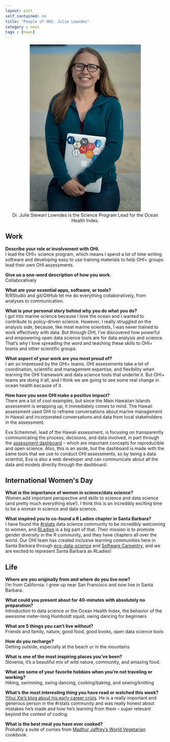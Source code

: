 ```yaml
---
layout: post
self_contained: no
title: "People of OHI: Julie Lowndes"
category : news 
tags : [news]
---
```

<center><img src="../assets/blog_images/JulieLowndes.jpg" width="350px"><br/>
Dr. Julie Stewart Lowndes is the Science Program Lead for the Ocean Health Index.</center>

## Work

**Describe your role or involvement with OHI.**<br/>
I lead the OHI+ science program, which means I spend a lot of time writing software and developing easy to use training materials to help OHI+ groups lead their own OHI assessments.

**Give us a one-word description of how you work.**<br/>
Collaboratively

**What are your essential apps, software, or tools?**<br/>
R/RStudio and git/GitHub let me do everything collaboratively, from analyses to communication.

**What is your personal story behind why you do what you do?**<br/>
I got into marine science because I love the ocean and I wanted to contribute to policy-driven science. However, I really struggled on the analysis side, because, like most marine scientists, I was never trained to work effectively with data. But through OHI, I’ve discovered how powerful and empowering open data science tools are for data analysis and science. That’s why I love spreading the word and teaching these skills to OHI+ teams and other scientific groups. 

**What aspect of your work are you most proud of?**<br/>
I am so impressed by the OHI+ teams. OHI assessments take a lot of coordination, scientific and management expertise, and flexibility when learning the OHI framework and data science tools that underlie it. But OHI+ teams are doing it all, and I think we are going to see some real change in ocean health because of it.

**How have you seen OHI make a positive impact?**<br/>
There are a lot of cool examples, but since the Main Hawaiian Islands assessment is wrapping up, it immediately comes to mind. The Hawaii assessment used OHI to reframe conversations about marine management in Hawaii and incorporated conversations and data from local stakeholders in the assessment. 

Eva Schemmel, lead of the Hawaii assessment, is focusing on transparently communicating the process, decisions, and data involved, in part through the [assessment dashboard](http://ohi-science.org/mhi/) – which are important concepts for reproducible and open science.  Also, this is an aside, but the dashboard is made with the same tools that we use to conduct OHI assessments, so by being a data scientist, Eva is also a web developer and can communicate about all the data and models directly through the dashboard.

## International Women's Day

**What is the importance of women in science/data science?**<br/>
Women add important perspective and skills to science and data science (and pretty much everything else!). I think this is an incredibly exciting time to be a woman in science and data science.

**What inspired you to co-found a R Ladies chapter in Santa Barbara?**<br/> 
I have found the [#rstats](https://twitter.com/search?q=%23rstats&src=typd) data science community to be incredibly welcoming to women, and [RLadies](https://rladies.org/) is a big part of that. Their mission is to promote gender diversity in the R community, and they have chapters all over the world. Our OHI team has created inclusive learning communities here in Santa Barbara through [eco-data-science](http://eco-data-science.github.io/) and [Software Carpentry](http://remi-daigle.github.io/2016-04-15-UCSB/overview/), and we are excited to represent Santa Barbara as RLadies!

## Life 

**Where are you originally from and where do you live now?**<br/>
I’m from California: I grew up near San Francisco and now live in Santa Barbara.

**What could you present about for 40-minutes with absolutely no preparation?**<br/> 
Introduction to data science or the Ocean Health Index, the behavior of the awesome meter-long Humboldt squid, swing dancing for beginners

**What are 5 things you can’t live without?**<br/>
Friends and family, nature, good food, good books, open data science tools

**How do you recharge?**<br/>
Getting outside, especially at the beach or in the mountains

**What is one of the most inspiring places you’ve been?**<br/>
Slovenia, it’s a beautiful mix of wild nature, community, and amazing food.

**What are some of your favorite hobbies when you’re not traveling or working?**<br/>
Hiking, swimming, swing dancing, cooking/baking, and sewing/knitting 

**What’s the most interesting thing you have read or watched this week?**<br/>
[Yihui Xie’s blog about his early career crisis](https://yihui.name/en/2018/02/career-crisis/). He is a really important and generous person in the #rstats community and was really honest about mistakes he’s made and how he’s learning from them – super relevant beyond the context of coding.

**What is the best meal you have ever cooked?**<br/>
Probably a suite of curries from [Madhur Jaffrey’s World Vegetarian](https://www.amazon.com/Madhur-Jaffreys-World-Vegetarian-Meatless/dp/0609809237/ref=asap_bc?ie=UTF8) cookbook.
